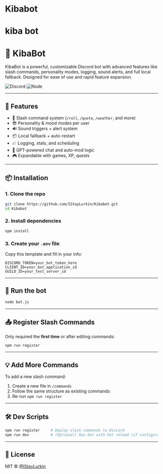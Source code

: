 
# Kibabot
kiba bot
=======
# 🤖 KibaBot

KibaBot is a powerful, customizable Discord bot with advanced features like slash commands, personality modes, logging, sound alerts, and full local fallback. Designed for ease of use and rapid feature expansion.

![Discord](https://img.shields.io/badge/Discord-Bot-7289DA?logo=discord&style=flat-square)
![Node](https://img.shields.io/badge/Node.js-18%2B-brightgreen?logo=node.js&style=flat-square)

---

## 🚀 Features

- 🎤 Slash command system (`/roll`, `/quote`, `/weather`, and more)
- 😎 Personality & mood modes per user
- 🔊 Sound triggers + alert system
- 📦 Local fallback + auto-restart
- 📈 Logging, stats, and scheduling
- 🧠 GPT-powered chat and auto-mod logic
- 🎮 Expandable with games, XP, quests

---

## 📦 Installation

### 1. Clone the repo
```bash
git clone https://github.com/IStayLurkin/Kibabot.git
cd Kibabot
```

### 2. Install dependencies
```bash
npm install
```

### 3. Create your `.env` file
Copy this template and fill in your info:

```env
DISCORD_TOKEN=your_bot_token_here
CLIENT_ID=your_bot_application_id
GUILD_ID=your_test_server_id
```

---

## 🧪 Run the bot

```bash
node bot.js
```

---

## 📤 Register Slash Commands

Only required the **first time** or after editing commands:
```bash
npm run register
```

---

## 💡 Add More Commands

To add a new slash command:

1. Create a new file in `/commands`
2. Follow the same structure as existing commands
3. Re-run `npm run register`

---

## 🛠 Dev Scripts

```bash
npm run register     # Deploy slash commands to Discord
npm run dev          # (Optional) Run bot with hot reload (if configured)
```

---

## 📄 License

MIT © [@IStayLurkin](https://github.com/IStayLurkin)
